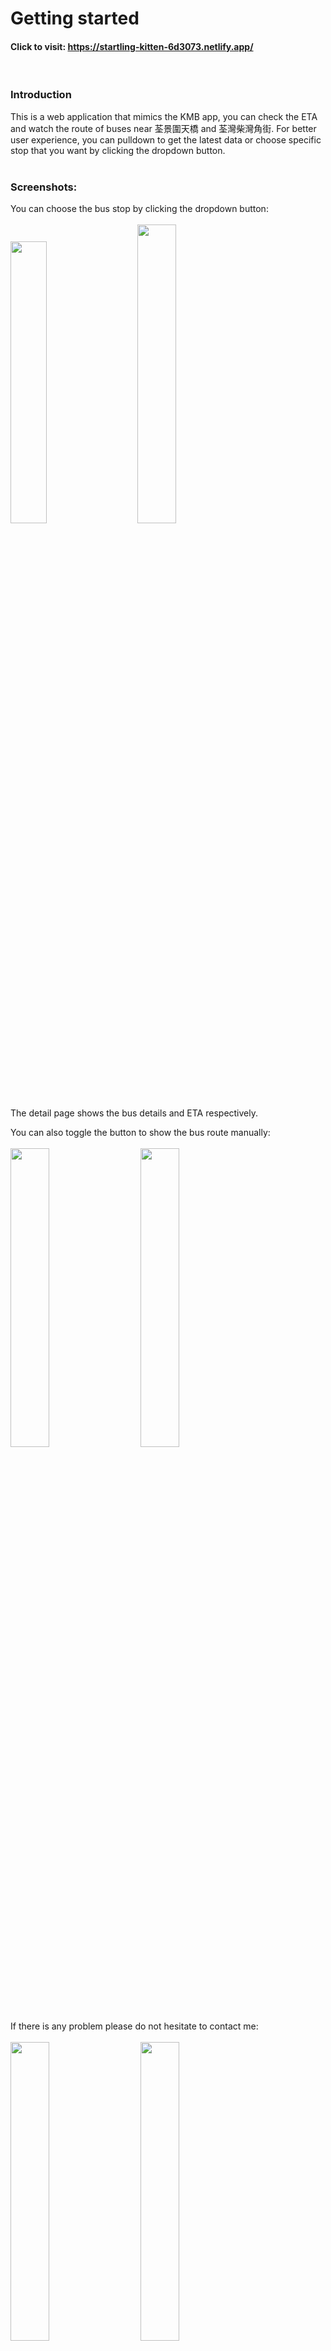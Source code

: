 # Getting started

#### Click to visit: https://startling-kitten-6d3073.netlify.app/
<br/>

### Introduction 

This is a web application that mimics the KMB app, you can check the ETA and watch the route of buses near 荃景圍天橋 and 荃灣柴灣角街. For better user experience, you can pulldown to get the latest data or choose specific stop that you want by clicking the dropdown button. 
<br/>
<br/>

### Screenshots:

You can choose the bus stop by clicking the dropdown button:
<br/>
<br/>
<img src="./kmb-eta/src/assets/image/kmb-01.png" width="34%">&nbsp;&nbsp;&nbsp;&nbsp;&nbsp;&nbsp;&nbsp;&nbsp;<img src="./kmb-eta/src/assets/image/kmb-05.png" width="35%">
<br/>
<br/>
<br/>

The detail page shows the bus details and ETA respectively.
<br/>

You can also toggle the button to show the bus route manually:
<br/>
<br/>
<img src="./kmb-eta/src/assets/image/kmb-02.png" width="35%">&nbsp;&nbsp;&nbsp;&nbsp;&nbsp;&nbsp;&nbsp;&nbsp;<img src="./kmb-eta/src/assets/image/kmb-06.png" width="35%">
<br/>
<br/>

If there is any problem please do not hesitate to contact me:
<br/>
<br/>
<img src="./kmb-eta/src/assets/image/kmb-04.png" width="35%">&nbsp;&nbsp;&nbsp;&nbsp;&nbsp;&nbsp;&nbsp;&nbsp;<img src="./kmb-eta/src/assets/image/kmb-07.png" width="35%">
<br/>
<img src="./kmb-eta/src/assets/image/kmb-03.png" width="35%">
<br/>

# Installation

#### Create an API key in the google developers console: https://console.developers.google.com
Set up a new project and generate an API key. (You can also edit the map style by map ID)
<br />
<br />

#### Open a .env file in the project root and specify your API key as:

```
REACT_APP_GOOGLE_MAPS_API_KEY=your_api_key_here
```
<br/>

#### In the directory, you need to install the packages by running:

```
$ yarn install
```
OR

```
$ npm install
```
<br/>

#### After installed the packages run:

```
$ yarn start
```
OR

```
$ npm start
```
<br/>

#### Then visit:

```
http://localhost:3000
```

<br/>

#### Visit directly:

```
https://startling-kitten-6d3073.netlify.app/
```

<br/>
<br/>

# Assumption

### Data source:
https://data.gov.hk/tc-data/dataset/hk-td-tis_21-etakmb
<br/>
To get the real time data of bus stops, bus routes and ETA. 
<br/>

### Bus stops:
For simplicity, the bus stops are base on two locations (荃景圍天橋 and 荃灣柴灣角街).
<br/>
The bus stop ID are :
<br/>
荃景圍天橋: "BFA3460955AC820C"
<br/>
荃灣柴灣角街: "5FB1FCAF80F3D97D"
<br/>

### Special feature
Assume the user that works nearby, for increase the user experience there are tiny difference with the official KMB application.
<br/>

# Choice of solutions

### @react-google-maps/api:  
Import Google Map
<br/>
<br/>
User friendly, popular and comprehensive. The package is frequently maintained. 
<br/>

### react-simple-pull-to-refresh:  
Pull down to refresh  
<br/>
Simulate the mobile gesture, increase user experience while refresh.
<br/>

### react-loading-icons:
To add loading icon  
<br/>
Can import the loading icon directly with animation.
<br/>

### @fortawesome/react-fontawesome:
To add some useful icons  
<br/>
It provides numerous of icons, reduce the time of development. 
<br/>

### react-router-dom:
Navigate between pages  
<br/>
Friendly to use, popular among developers and the package is frequently maintained.
<br/>

### moment:
Format the time for ETA
<br/>
<br/>
Popular package to handle date and time, clean code and useful.
<br/>